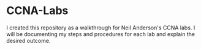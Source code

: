 # CCNA-Labs
I created this repository as a walkthrough for Neil Anderson's CCNA labs. I will be documenting my steps and procedures for each lab and explain the desired outcome.
